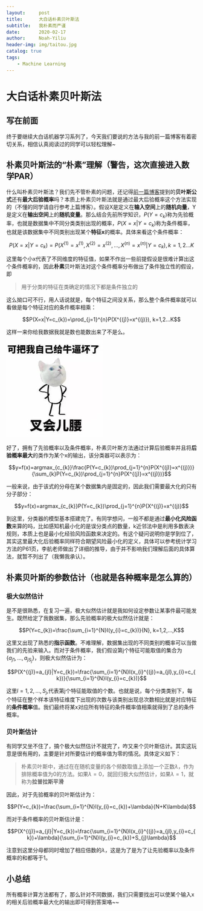 ```yaml
---
layout:     post
title:      大白话朴素贝叶斯法
subtitle:   我朴素而严谨
date:       2020-02-17
author:     Noah-Yiliu
header-img: img/taitou.jpg
catalog: true
tags:
    - Machine Learning
---
```


# 大白话朴素贝叶斯法
## 写在前面
终于要继续大白话机器学习系列了，今天我们要说的方法与我的前一篇博客有着密切关系，相信认真阅读过的同学可以轻松理解~

## 朴素贝叶斯法的“朴素”理解（警告，这次直接进入数学PAR）
什么叫朴素贝叶斯法？我们先不管朴素的问题，还记得[前一篇博客](https://awzsse.github.io/2020/02/16/%E5%A4%A7%E7%99%BD%E8%AF%9DMLE_MAP_%E8%B4%9D%E5%8F%B6%E6%96%AF%E5%85%AC%E5%BC%8F/)提到的**贝叶斯公式**还有**最大后验概率**吗？本质上朴素贝叶斯法就是通过最大后验概率这个方法实现的（不懂的同学请自行参考上篇博客）。假设X是定义在**输入空间**上的**随机向量**，Y是定义在**输出空间**上的**随机变量**。那么结合先前所学知识，$P(Y=c_{k})$称为先验概率，也就是数据集中不同分类类别出现的概率，$P(X=x|Y=c_{k})$称为条件概率，也就是该数据集中不同类别出现某个**特征x**的概率。具体来看这个条件概率：

$$P(X=x|Y=c_{k})=P(X^{(1)}=x^{(1)},X^{(2)}=x^{(2)},...,X^{(n)}=x^{(n)}|Y=c_{k}), k=1,2...K$$

这里每个小x代表了不同维度的特征值，如果不作出一些前提假设是很难计算出这个条件概率的，因此**朴素**贝叶斯法对这个条件概率分布做出了条件独立性的假设，即

> 用于分类的特征在类确定的情况下都是条件独立的

这么拗口可不行，用人话说就是，每个特征之间没关系，那么整个条件概率就可以看做是每个特征对应的条件概率相乘：

$$P(X=x|Y=c_{k})=\prod_{j=1}^{n}P(X^{(j)}=x^{(j)}), k=1,2...K$$

这样一来你给我数据我就是数也能数出来了不是么。

![chayao](https://github.com/awzsse/awzsse.github.io/blob/master/img/chayao.jpg?raw=true)

好了，拥有了先验概率以及条件概率，朴素贝叶斯方法通过计算后验概率并且将**后验概率最大**的类作为某个x的输出，该分类器可以表示为：

$$y=f(x)=argmax_{c_{k}}\frac{P(Y=c_{k})\prod_{j=1}^{n}P(X^{(j)}=x^{(j)})}{\sum_{k}P(Y=c_{k})\prod_{j=1}^{n}P(X^{(j)}=x^{(j)})}$$

一般来说，由于该式的分母在某个数据集内是固定的，因此我们需要最大化的只有分子部分：

$$y=f(x)=argmax_{c_{k}}P(Y=c_{k})\prod_{j=1}^{n}P(X^{(j)}=x^{(j)}$$

到这里，分类器的模型基本搭建完了。有同学想问，一般不都是通过**最小化风险函数**来算的吗，比如感知机最小化的是误分类点的数量，k近邻法中是利用多数表决规则，本质上也是最小化经验风险函数来决定的。有这个疑问说明你是学到位了，其实这里最大化后验概率同样符合期望风险最小化的定义，具体可以参考统计学习方法的P61页，李航老师做出了详细的推导，由于并不影响我们理解后面的具体算法，就暂不列出了（我懒我承认）。

## 朴素贝叶斯的参数估计（也就是各种概率是怎么算的）
### 极大似然估计
是不是很熟悉，在复习一遍，极大似然估计就是我如何设定参数让某事件最可能发生。既然给定了我数据集，那么先验概率的极大似然估计就是：

$$P(Y=c_{k})=\frac{\sum_{i=1}^{N}I(y_{i}=c_{k})}{N}, k=1,2,...,K$$

这里又出现了熟悉的**指示函数**。不难理解，数据集出现的不同类别的概率可以当做我们的先验来输入。而对于条件概率，我们假设第j个特征可能取值的集合为$\{a_{j1},...,a_{jS_{j}}\}$，则极大似然估计为：

$$P(X^{(j)}=a_{jl}|Y=c_{k})=\frac{\sum_{i=1}^{N}I(x_{i}^{(j)}=a_{jl},y_{i}=c_{k})}{\sum_{i=1}^{N}I(y_{i}=c_{k})}$$

这里$l=1,2,...,S_{j}$,代表第j个特征能取值的个数。也就是说，每个分类类别下，每个特征在整个样本该特征维度下出现的次数与该类别出现总次数相比就是对应特征的**条件概率**值。我们最终将某x对应所有特征的条件概率值相乘就得到了总的条件概率。

### 贝叶斯估计
有同学又坐不住了，搞个极大似然估计不就完了，咋又来个贝叶斯估计。其实这玩意是很有用的，主要是针对所要估计的概率值为零的情况。具体定义如下：

> 朴素贝叶斯中，通过在在随机变量的各个频数取值上添加一个正数$\lambda$，作为排除概率值为0的方法。如果$\lambda=0$，就回归极大似然估计，如果$\lambda=1$，就称为**拉普拉斯平滑**

因此，对于先验概率的贝叶斯估计为：

$$P(Y=c_{k})=\frac{\sum_{i=1}^{N}I(y_{i}=c_{k})+\lambda}{N+K\lambda}$$

而对于条件概率的贝叶斯估计是：

$$P(X^{(j)}=a_{jl}|Y=c_{k})=\frac{\sum_{i=1}^{N}I(x_{i}^{(j)}=a_{jl},y_{i}=c_{k})+\lambda}{\sum_{i=1}^{N}I(y_{i}=c_{k})+S_{j}\lambda}$$

注意到这里分母都同时增加了相应倍数的$\lambda$，这是为了是为了让先验概率以及条件概率的和都等于1。

## 小总结
所有概率计算方法都有了，那么针对不同数据，我们只需要找出可以使某个输入x的相关后验概率最大化的输出即可得到答案咯~~







